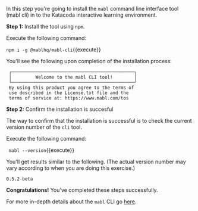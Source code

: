 In this step you're going to install the `mabl` command line interface tool (mabl cli) in to the Katacoda interactive learning environment.

**Step 1:** Install the tool using `npm`.

Execute the following command:


`npm i -g @mablhq/mabl-cli`{{execute}}

You'll see the following upon completion of the installation process:

```
 ┌──────────────────────────────────────────────┐
 │         Welcome to the mabl CLI tool!        │
 └──────────────────────────────────────────────┘
 By using this product you agree to the terms of
 use described in the License.txt file and the
 terms of service at: https://www.mabl.com/tos
```

**Step 2:** Confirm the installation is succesful

The way to confirm that the installation is successful is to check the current version number of the `cli` tool.

Execute the following command:

` mabl --version`{{execute}}

You'll get results similar to the following. (The actual version number may vary according to when you are doing this exercise.)

`0.5.2-beta`

**Congratulations!** You've completed these steps successfully.

For more in-depth details about the `mabl` CLI go [here](https://help.mabl.com/docs/mabl-cli).